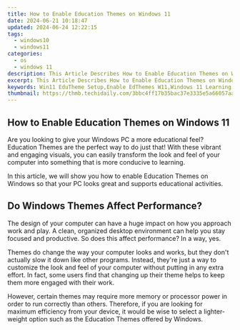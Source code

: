 ```yaml
---
title: How to Enable Education Themes on Windows 11
date: 2024-06-21 10:18:47
updated: 2024-06-24 12:22:15
tags:
  - windows10
  - windows11
categories:
  - os
  - windows 11
description: This Article Describes How to Enable Education Themes on Windows 11
excerpt: This Article Describes How to Enable Education Themes on Windows 11
keywords: Win11 EduTheme Setup,Enable EdThemes W11,Windows 11 Learning Mode,Activate School EdMode,Theme for Education Windows,Easily Add EdThemes Win11,Turn on Classroom Window
thumbnail: https://thmb.techidaily.com/3bbc4ff17b35bac37e3335e5a66057aab2f13c2b088afea3c5a850da277e1159.jpg
---
```


## How to Enable Education Themes on Windows 11

 Are you looking to give your Windows PC a more educational feel? Education Themes are the perfect way to do just that! With these vibrant and engaging visuals, you can easily transform the look and feel of your computer into something that is more conducive to learning.

 In this article, we will show you how to enable Education Themes on Windows so that your PC looks great and supports educational activities.

## Do Windows Themes Affect Performance?

 The design of your computer can have a huge impact on how you approach work and play. A clean, organized desktop environment can help you stay focused and productive. So does this affect performance? In a way, yes.

 Themes do change the way your computer looks and works, but they don't actually slow it down like other programs. Instead, they're just a way to customize the look and feel of your computer without putting in any extra effort. In fact, some users find that changing up their theme helps to keep them more engaged with their work.

 However, certain themes may require more memory or processor power in order to run correctly than others. Therefore, if you are looking for maximum efficiency from your device, it would be wise to select a lighter-weight option such as the Education Themes offered by Windows.
